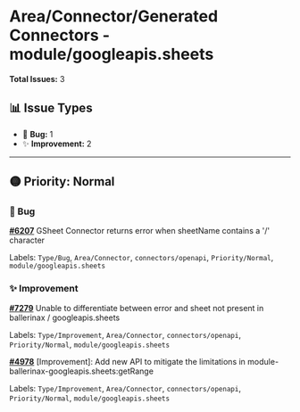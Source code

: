 # Area/Connector/Generated Connectors - module/googleapis.sheets

**Total Issues:** 3

## 📊 Issue Types

- 🐛 **Bug:** 1
- ✨ **Improvement:** 2

---

## 🟡 Priority: Normal

### 🐛 Bug

**[#6207](https://github.com/ballerina-platform/ballerina-library/issues/6207)** GSheet Connector returns error when sheetName contains a '/' character

Labels: `Type/Bug`, `Area/Connector`, `connectors/openapi`, `Priority/Normal`, `module/googleapis.sheets`

### ✨ Improvement

**[#7279](https://github.com/ballerina-platform/ballerina-library/issues/7279)** Unable to differentiate between error and sheet not present in ballerinax / googleapis.sheets

Labels: `Type/Improvement`, `Area/Connector`, `connectors/openapi`, `Priority/Normal`, `module/googleapis.sheets`

**[#4978](https://github.com/ballerina-platform/ballerina-library/issues/4978)** [Improvement]: Add new API to mitigate the limitations in module-ballerinax-googleapis.sheets:getRange

Labels: `Type/Improvement`, `Area/Connector`, `connectors/openapi`, `Priority/Normal`, `module/googleapis.sheets`

